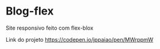 # Blog-flex
Site responsivo feito com flex-blox  

Link do projeto
https://codepen.io/jppaiao/pen/MWrppmW
